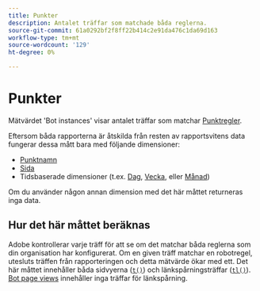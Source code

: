 ```yaml
---
title: Punkter
description: Antalet träffar som matchade båda reglerna.
source-git-commit: 61a0292bf2f8ff22b414c2e91da476c1da69d163
workflow-type: tm+mt
source-wordcount: '129'
ht-degree: 0%

---
```


# Punkter

Mätvärdet &#39;Bot instances&#39; visar antalet träffar som matchar [Punktregler](/help/admin/admin/c-manage-report-suites/c-edit-report-suites/general/bot-removal/bot-rules.md).

Eftersom båda rapporterna är åtskilda från resten av rapportsvitens data fungerar dessa mått bara med följande dimensioner:

* [Punktnamn](../dimensions/bot-name.md)
* [Sida](../dimensions/page.md)
* Tidsbaserade dimensioner (t.ex. [Dag](../dimensions/day.md), [Vecka](../dimensions/week.md), eller [Månad](../dimensions/month.md))

Om du använder någon annan dimension med det här måttet returneras inga data.

## Hur det här måttet beräknas

Adobe kontrollerar varje träff för att se om det matchar båda reglerna som din organisation har konfigurerat. Om en given träff matchar en robotregel, utesluts träffen från rapporteringen och detta mätvärde ökar med ett. Det här måttet innehåller båda sidvyerna ([`t()`](/help/implement/vars/functions/t-method.md)) och länkspårningsträffar ([`tl()`](/help/implement/vars/functions/tl-method.md)). [Bot page views](bot-page-views.md) innehåller inga träffar för länkspårning.
